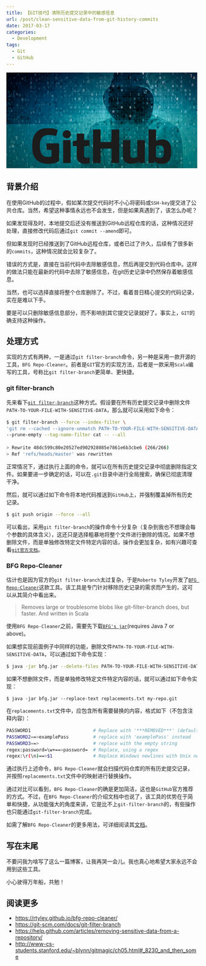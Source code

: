 ```yaml
---
title: 【GIT技巧】清除历史提交记录中的敏感信息
url: /post/clean-sensitive-data-from-git-history-commits
date: 2017-03-17
categories:
  - Development
tags:
  - Git
  - GitHub
---
```


![](/images/GitHub_hacker.jpg)

## 背景介绍

在使用GitHub的过程中，假如某次提交代码时不小心将密码或`SSH-key`提交进了公共仓库。当然，希望这种事情永远也不会发生，但是如果真遇到了，该怎么办呢？

如果发现得及时，本地提交后还没有推送到GitHub远程仓库的话，这种情况还好处理，直接修改代码后通过`git commit --amend`即可。

但如果发现时已经推送到了GitHub远程仓库，或者已过了许久，后续有了很多新的`commits`，这种情况就会比较复杂了。

错误的方式是，直接在当前代码中去除敏感信息，然后再提交到代码仓库中。这样的做法只能在最新的代码中去除了敏感信息，在git历史记录中仍然保存着敏感信息。

当然，也可以选择直接将整个仓库删除了。不过，看着昔日精心提交的代码记录，实在是难以下手。

要是可以只删除敏感信息部分，而不影响到其它提交记录就好了。事实上，`GIT`的确支持这种操作。

## 处理方式

实现的方式有两种，一是通过`git filter-branch`命令，另一种是采用一款开源的工具，`BFG Repo-Cleaner`。前者是`GIT`官方的实现方法，后者是一款采用`Scala`编写的工具，号称比`git filter-branch`更简单、更快捷。

### git filter-branch

先来看下[`git filter-branch`](https://help.github.com/articles/removing-sensitive-data-from-a-repository/)这种方式。假设要在所有历史提交记录中删除文件`PATH-TO-YOUR-FILE-WITH-SENSITIVE-DATA`，那么就可以采用如下命令：

```bash
$ git filter-branch --force --index-filter \
'git rm --cached --ignore-unmatch PATH-TO-YOUR-FILE-WITH-SENSITIVE-DATA' \
--prune-empty --tag-name-filter cat -- --all

> Rewrite 48dc599c80e20527ed902928085e7861e6b3cbe6 (266/266)
> Ref 'refs/heads/master' was rewritten
```

正常情况下，通过执行上面的命令，就可以在所有历史提交记录中彻底删除指定文件。如果要进一步确定的话，可以在`.git`目录中进行全局搜索，确保已彻底清理干净。

然后，就可以通过如下命令将本地代码推送到`GitHub`上，并强制覆盖掉所有历史记录。

```bash
$ git push origin --force --all
```

可以看出，采用`git filter-branch`的操作命令十分复杂（复杂到我也不想理会每个参数的具体含义），这还只是选择粗暴地将整个文件进行删除的情况。如果不想删除文件，而是单独修改特定文件特定内容的话，操作会更加复杂，如有兴趣可查看[`git官方文档`](https://git-scm.com/docs/git-filter-branch)。

### BFG Repo-Cleaner

估计也是因为官方的`git filter-branch`太过复杂，于是`Roberto Tyley`开发了[`BFG Repo-Cleaner`](https://rtyley.github.io/bfg-repo-cleaner/)这款工具。该工具是专门针对移除历史记录的需求而产生的，这可以从其简介中看出来。

> Removes large or troublesome blobs like git-filter-branch does, but faster. And written in Scala

使用`BFG Repo-Cleaner`之前，需要先下载[`BFG's jar`](https://rtyley.github.io/bfg-repo-cleaner/#download)(requires Java 7 or above)。

如果想实现前面例子中同样的功能，删除文件`PATH-TO-YOUR-FILE-WITH-SENSITIVE-DATA`，可以通过如下命令实现：

```bash
$ java -jar bfg.jar --delete-files PATH-TO-YOUR-FILE-WITH-SENSITIVE-DATA my-repo.git
```

如果不想删除文件，而是单独修改特定文件特定内容的话，就可以通过如下命令实现：

```
$ java -jar bfg.jar --replace-text replacements.txt my-repo.git
```

在`replacements.txt`文件中，应包含所有需要替换的内容，格式如下（不包含注释内容）：

```bash
PASSWORD1                       # Replace with '***REMOVED***' (default)
PASSWORD2==>examplePass         # replace with 'examplePass' instead
PASSWORD3==>                    # replace with the empty string
regex:password=\w+==>password=  # Replace, using a regex
regex:\r(\n)==>$1               # Replace Windows newlines with Unix newlines
```

通过执行上述命令，`BFG Repo-Cleaner`就会扫描代码仓库的所有历史提交记录，并按照`replacements.txt`文件中的映射进行替换操作。

通过对比可以看到，`BFG Repo-Cleaner`的确是更加简洁，这也是`GitHub`官方推荐的方式。不过，在`BFG Repo-Cleaner`的介绍文档中也说了，该工具的优势在于简单和快捷，从功能强大的角度来讲，它是比不上`git-filter-branch`的，有些操作也只能通过`git-filter-branch`完成。

如需了解`BFG Repo-Cleaner`的更多用法，可详细阅读其[文档](https://rtyley.github.io/bfg-repo-cleaner/)。

## 写在末尾

不要问我为啥写了这么一篇博客，让我再哭一会儿。我也真心地希望大家永远不会用到这些工具。

小心驶得万年船，共勉！

## 阅读更多

- https://rtyley.github.io/bfg-repo-cleaner/
- https://git-scm.com/docs/git-filter-branch
- https://help.github.com/articles/removing-sensitive-data-from-a-repository/
- http://www-cs-students.stanford.edu/~blynn/gitmagic/ch05.html#_8230_and_then_some

